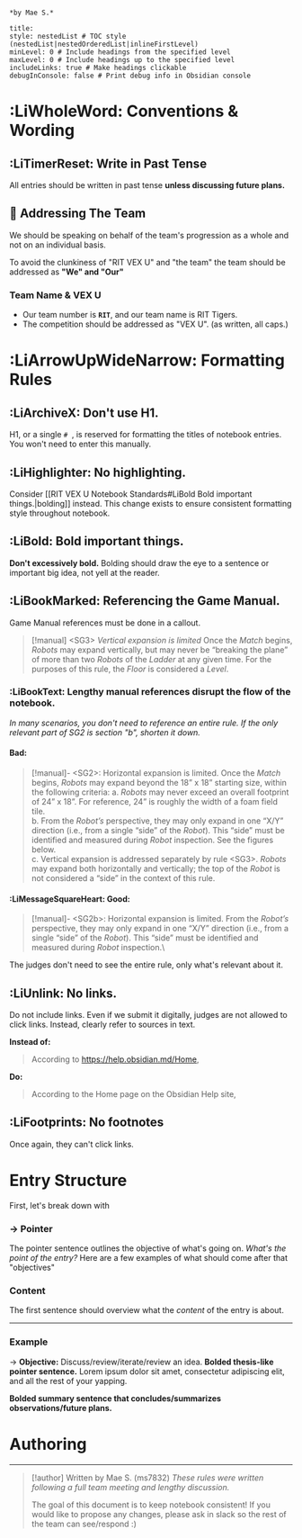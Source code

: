                                                                                                                                 *by Mae S.*

```table-of-contents
title: 
style: nestedList # TOC style (nestedList|nestedOrderedList|inlineFirstLevel)
minLevel: 0 # Include headings from the specified level
maxLevel: 0 # Include headings up to the specified level
includeLinks: true # Make headings clickable
debugInConsole: false # Print debug info in Obsidian console
```

# :LiWholeWord: Conventions & Wording
## :LiTimerReset: Write in Past Tense
All entries should be written in past tense **unless discussing future plans.**
## 💬 Addressing The Team
We should be speaking on behalf of the team's progression as a whole and not on an individual basis. 

To avoid the clunkiness of "RIT VEX U" and "the team" the team should be addressed as **"We" and "Our"**
### Team Name & VEX U
- Our team number is **`RIT`**, and our team name is RIT Tigers. 
- The competition should be addressed as "VEX U". (as written, all caps.)


# :LiArrowUpWideNarrow: Formatting Rules
## :LiArchiveX: Don't use H1.
H1, or a single `# `, is reserved for formatting the titles of notebook entries. You won't need to enter this manually.
## :LiHighlighter: No highlighting.
Consider [[RIT VEX U Notebook Standards#LiBold Bold important things.|bolding]] instead. This change exists to ensure consistent formatting style throughout notebook.

## :LiBold: Bold important things.
**Don't excessively bold.** Bolding should draw the eye to a sentence or important big idea, not yell at the reader.

## :LiBookMarked: Referencing the Game Manual.
Game Manual references must be done in a callout. 

> [!manual] \<SG3\> *Vertical expansion is limited*
> Once the *Match* begins, *Robots* may expand vertically, but may never be “breaking the plane” of more than two *Robots* of the *Ladder* at any given time. For the purposes of this rule, the *Floor* is considered a *Level*.
### :LiBookText: Lengthy manual references disrupt the flow of the notebook.
*In many scenarios, you don't need to reference an entire rule. If the only relevant part of SG2 is section "b", shorten it down.*
#### Bad:
>[!manual]- \<SG2\>: Horizontal expansion is limited.
> Once the *Match* begins, *Robots* may expand beyond the 18” x 18” starting size, within the following criteria: 
> a. *Robots* may never exceed an overall footprint of 24” x 18”. For reference, 24” is roughly the width of a foam field tile.  
> b. From the *Robot’s* perspective, they may only expand in one “X/Y” direction (i.e., from a single “side” of the *Robot*). This “side” must be identified and measured during *Robot* inspection. See the figures below.  
> c. Vertical expansion is addressed separately by rule \<SG3\>. *Robots* may expand both horizontally and vertically; the top of the *Robot* is not considered a “side” in the context of this rule.  
#### :LiMessageSquareHeart: Good:
>[!manual]- \<SG2b\>: Horizontal expansion is limited.
> From the *Robot’s* perspective, they may only expand in one “X/Y” direction (i.e., from a single “side” of the *Robot*). This “side” must be identified and measured during *Robot* inspection.\

The judges don't need to see the entire rule, only what's relevant about it.
## :LiUnlink: No links.
Do not include links. Even if we submit it digitally, judges are not allowed to click links. Instead, clearly refer to sources in text.

**Instead of:**
> According to https://help.obsidian.md/Home,

**Do:**
>According to the Home page on the Obsidian Help site,
## :LiFootprints: No footnotes
Once again, they can't click links.


# Entry Structure
First, let's break down with 
### → Pointer
The pointer sentence outlines the objective of what's going on. *What's the point of the entry?* Here are a few examples of what should come after that "objectives"  
### Content
The first sentence should overview what the *content* of the entry is about.

---
### Example
→ **Objective:** Discuss/review/iterate/review an idea. 
**Bolded thesis-like pointer sentence.** Lorem ipsum dolor sit amet, consectetur adipiscing elit, and all the rest of your yapping.

**Bolded summary sentence that concludes/summarizes observations/future plans.**

# Authoring
---
>[!author] Written by Mae S. (ms7832)
>*These rules were written following a full team meeting and lengthy discussion.* 
>
>The goal of this document is to keep notebook consistent! If you would like to propose any changes, please ask in slack so the rest of the team can see/respond :)

